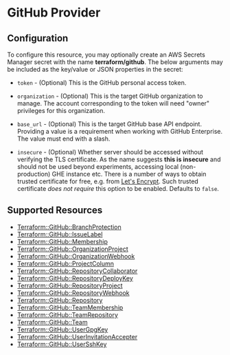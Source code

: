# GitHub Provider

## Configuration

To configure this resource, you may optionally create an AWS Secrets Manager secret with the name **terraform/github**. The below arguments may be included as the key/value or JSON properties in the secret:

* `token` - (Optional) This is the GitHub personal access token.

* `organization` - (Optional) This is the target GitHub organization to manage. The account
  corresponding to the token will need "owner" privileges for this organization.

* `base_url` - (Optional) This is the target GitHub base API endpoint. Providing a value is a
  requirement when working with GitHub Enterprise.  The value must end with a slash.

* `insecure` - (Optional) Whether server should be accessed without verifying the TLS certificate.
  As the name suggests **this is insecure** and should not be used beyond experiments,
  accessing local (non-production) GHE instance etc.
  There is a number of ways to obtain trusted certificate for free, e.g. from [Let's Encrypt](https://letsencrypt.org/).
  Such trusted certificate *does not require* this option to be enabled.
  Defaults to `false`.


## Supported Resources

* [Terraform::GitHub::BranchProtection](BranchProtection.md)
* [Terraform::GitHub::IssueLabel](IssueLabel.md)
* [Terraform::GitHub::Membership](Membership.md)
* [Terraform::GitHub::OrganizationProject](OrganizationProject.md)
* [Terraform::GitHub::OrganizationWebhook](OrganizationWebhook.md)
* [Terraform::GitHub::ProjectColumn](ProjectColumn.md)
* [Terraform::GitHub::RepositoryCollaborator](RepositoryCollaborator.md)
* [Terraform::GitHub::RepositoryDeployKey](RepositoryDeployKey.md)
* [Terraform::GitHub::RepositoryProject](RepositoryProject.md)
* [Terraform::GitHub::RepositoryWebhook](RepositoryWebhook.md)
* [Terraform::GitHub::Repository](Repository.md)
* [Terraform::GitHub::TeamMembership](TeamMembership.md)
* [Terraform::GitHub::TeamRepository](TeamRepository.md)
* [Terraform::GitHub::Team](Team.md)
* [Terraform::GitHub::UserGpgKey](UserGpgKey.md)
* [Terraform::GitHub::UserInvitationAccepter](UserInvitationAccepter.md)
* [Terraform::GitHub::UserSshKey](UserSshKey.md)